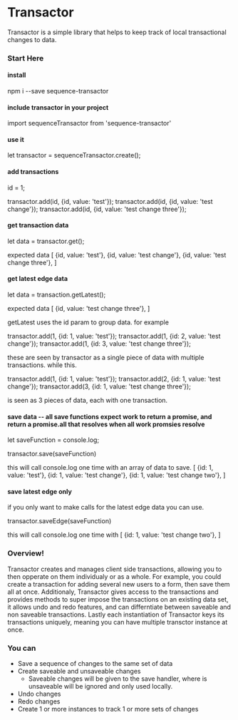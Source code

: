 # Transactor

Transactor is a simple library that helps to keep track of local transactional changes to data.

### Start Here

#### install
npm i --save sequence-transactor

#### include transactor in your project
import sequenceTransactor from 'sequence-transactor'

#### use it
let transactor = sequenceTransactor.create();

#### add transactions
id = 1;

transactor.add(id, {id, value: 'test'});
transactor.add(id, {id, value: 'test change'});
transactor.add(id, {id, value: 'test change three'});

#### get transaction data
let data = transactor.get();

expected data
[
  {id, value: 'test'},
  {id, value: 'test change'},
  {id, value: 'test change three'},
]

#### get latest edge data
let data = transaction.getLatest();

expected data
[
  {id, value: 'test change three'},
]

getLatest uses the id param to group data.
for example

transactor.add(1, {id: 1, value: 'test'});
transactor.add(1, {id: 2, value: 'test change'});
transactor.add(1, {id: 3, value: 'test change three'});

these are seen by transactor as a single piece of data with multiple transactions.
while this.

transactor.add(1, {id: 1, value: 'test'});
transactor.add(2, {id: 1, value: 'test change'});
transactor.add(3, {id: 1, value: 'test change three'});

is seen as 3 pieces of data, each with one transaction.

#### save data -- all save functions expect work to return a promise, and return a promise.all that resolves when all work promsies resolve
let saveFunction = console.log;

transactor.save(saveFunction)

this will call console.log one time with an array of data to save.
[
  {id: 1, value: 'test'},
  {id: 1, value: 'test change'},
  {id: 1, value: 'test change two'},
]

#### save latest edge only
if you only want to make calls for the latest edge data you can use.

transactor.saveEdge(saveFunction)

this will call console.log one time with
[
  {id: 1, value: 'test change two'},
]
### Overview!

Transactor creates and manages client side transactions, allowing you to then opperate on them individualy or as a whole.  For example, you could create a transaction for adding several new users to a form, then save them all at once.  Additionaly, Transactor gives access to the transactions and provides methods to super impose the transactions on an existing data set, it allows undo and redo features, and can differntiate between saveable and non saveable transactions.  Lastly each instantiation of Transactor keys its transactions uniquely, meaning you can have multiple transctor instance at once.


### You can 
- Save a sequence of changes to the same set of data
- Create saveable and unsaveable changes
	- Saveable changes will be given to the save handler, where is unsaveable will be ignored and only used locally.
- Undo changes
- Redo changes
- Create 1 or more instances to track 1 or more sets of changes